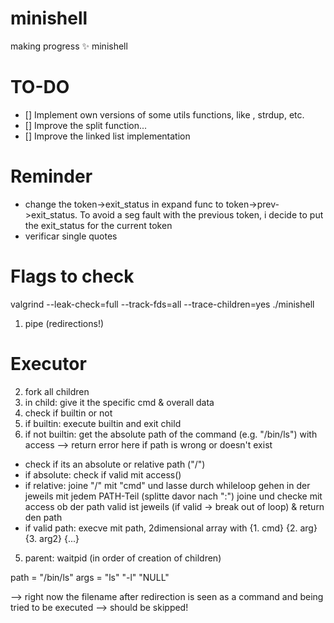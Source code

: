 # minishell

making progress ✨
minishell

# TO-DO

- [] Implement own versions of some utils functions, like , strdup, etc.
- [] Improve the split function...
- [] Improve the linked list implementation

# Reminder
- change the token->exit_status in expand func to token->prev->exit_status. To avoid a seg fault with the previous token, i decide to put the exit_status for the current token
- verificar single quotes

# Flags to check
valgrind --leak-check=full --track-fds=all --trace-children=yes ./minishell

1. pipe (redirections!)
# Executor
2. fork all children
3. in child: give it the specific cmd & overall data
4. check if builtin or not
5. if builtin: execute builtin and exit child
5. if not builtin: get the absolute path of the command (e.g. "/bin/ls") with access --> return error here if path is wrong or doesn't exist
- check if its an absolute or relative path ("/")
- if absolute: check if valid mit access()
- if relative: joine  "/" mit "cmd" und lasse durch whileloop gehen in der jeweils mit jedem PATH-Teil (splitte davor nach ":") joine und checke mit access ob der path valid ist jeweils (if valid -> break out of loop) & return den path
- if valid path: execve mit path, 2dimensional array with {1. cmd} {2. arg} {3. arg2} {...} 
5. parent: waitpid (in order of creation of children)

path = "/bin/ls"
args = "ls" "-l" "NULL"



--> right now the filename after redirection is seen as a command and being tried to be executed --> should be skipped!
